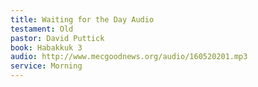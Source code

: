 ```yaml
---
title: Waiting for the Day Audio
testament: Old
pastor: David Puttick
book: Habakkuk 3
audio: http://www.mecgoodnews.org/audio/160520201.mp3
service: Morning
---
```

